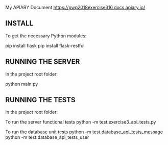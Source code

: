 My APIARY Document
https://pwp2018exercise316.docs.apiary.io/


INSTALL
-------

To get the necessary Python modules:

pip install flask
pip install flask-restful

RUNNING THE SERVER
------------------

In the project root folder:

python main.py

RUNNING THE TESTS
-----------------

In the project root folder:

To run the server functional tests
python -m test.exercise3_api_tests.py

To run the database unit tests
python -m test.database_api_tests_message
python -m test.database_api_tests_user

